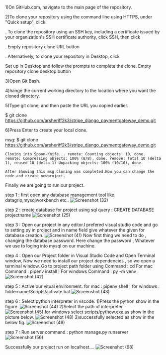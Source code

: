1)On GitHub.com, navigate to the main page of the repository.

2)To clone your repository using the command line using HTTPS, under "Quick setup", click

 . To clone the repository using an SSH key, including a certificate issued by your organization's SSH certificate authority, click SSH, then click

 . Empty repository clone URL button

 . Alternatively, to clone your repository in Desktop, click

 Set up in Desktop and follow the prompts to complete the clone. Empty repository clone desktop button

3)Open Git Bash.

4)hange the current working directory to the location where you want the cloned directory.

5)Type git clone, and then paste the URL you copied earlier.

$ git clone https://github.com/arsheriff2k3/stripe_django_paymentgateway_demo.git

6)Press Enter to create your local clone.

 msg: $ git clone https://github.com/arsheriff2k3/stripe_django_paymentgateway_demo.git

    Cloning into Spoon-Knife... remote: Counting objects: 10, done. remote: Compressing objects: 100% (8/8), done. remove: Total 10 (delta 1), reused 10 (delta 1) Unpacking objects: 100% (10/10), done.

    After Showing this msg Cloning was completed.Now you can change the code and create newproject.

 Finally we are going to run our project.


step 1 : first open any database management tool like datagrip,mysqlworkbench etc..
![Screenshot (32)](https://user-images.githubusercontent.com/109596307/202860985-f752047d-7dc1-439d-9ab2-608f3bbb748b.png)

step 2 : create database for project using sql query : CREATE DATABASE projectname
![Screenshot (25)](https://user-images.githubusercontent.com/109596307/202860904-1a1a765b-10c4-453d-a299-ff39f2bfb69f.png)

step 3 : Open our project in any editor.I prefered visual studio code and go to setting.py in project and in name field give whatever the given for database creation.
![Screenshot (41)](https://user-images.githubusercontent.com/109596307/202861097-1badd07e-1a66-41a0-94d9-91f7a214fcfb.png)
 Now first thing we need to do , changing the database password. Here change the password , Whatever we use to loging into mysql on our machine.


step 4 : Open our Project folder in Visual Studio Code and Open Terminal window, Now we need to install our project dependencies , so we open a terminal window. 
         Go to project path folder using 
         Command : cd 
         For mac Command : pipenv install |
         For windows Command : py -m venv .
         ![Screenshot (42)](https://user-images.githubusercontent.com/109596307/206517575-dec460df-bc57-4473-ba42-66591d3f8c56.png)

step 5 : Active our vitual environment.
         for mac :
         pipenv shell |
         for windows :
         foldername/Scripts/activate.bat
         ![Screenshot (43)](https://user-images.githubusercontent.com/109596307/202862087-1b5c864d-6063-455a-9833-bacfaf6a6738.png)

step 6 : Select python interpreter in vscode.
         1)Press the python show in the figure.
         ![Screenshot (44)](https://user-images.githubusercontent.com/109596307/202862136-8923f982-abb9-4d77-96dd-22c20200ad66.png)
         2)Select the path of interpreter.
         ![Screenshot (45)](https://user-images.githubusercontent.com/109596307/202862199-d5910807-8bd5-4640-9ce6-b7059e6faf81.png)
         for windows select scripts/pythow.exe as show in the picture below.
         ![Screenshot (48)](https://user-images.githubusercontent.com/109596307/202862352-fc7baff1-dc70-411e-9213-e15e0dfd37c5.png)
         3)successfully selected as show in the below fig.
         ![Screenshot (49)](https://user-images.githubusercontent.com/109596307/202862464-32508c49-29dc-4b17-bf9c-e8e4b80a3a7a.png)

step 7 : Run server command : python manage.py runserver
         ![Screenshot (56)](https://user-images.githubusercontent.com/109596307/202863116-047389d4-9573-4bef-84a0-4dade3196f9d.png)
         
Successfully our project run on localhost....
![Screenshot (68)](https://user-images.githubusercontent.com/109596307/216569053-37feff92-e8ea-4a13-88b4-770c59381e62.png)




